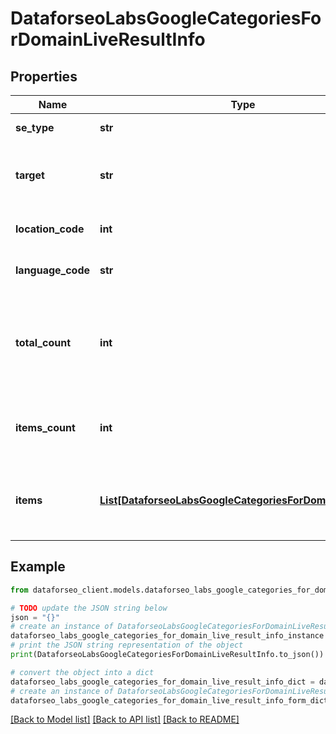 # DataforseoLabsGoogleCategoriesForDomainLiveResultInfo


## Properties

Name | Type | Description | Notes
------------ | ------------- | ------------- | -------------
**se_type** | **str** | search engine type | [optional] 
**target** | **str** | target domain or subdomain in a POST array | [optional] 
**location_code** | **int** | location code in a POST array | [optional] 
**language_code** | **str** | language code in a POST array | [optional] 
**total_count** | **int** | total amount of results in our database relevant to your request | [optional] 
**items_count** | **int** | the number of results returned in the items array | [optional] 
**items** | [**List[DataforseoLabsGoogleCategoriesForDomainLiveItem]**](DataforseoLabsGoogleCategoriesForDomainLiveItem.md) | contains relevant categories and related ranking data | [optional] 

## Example

```python
from dataforseo_client.models.dataforseo_labs_google_categories_for_domain_live_result_info import DataforseoLabsGoogleCategoriesForDomainLiveResultInfo

# TODO update the JSON string below
json = "{}"
# create an instance of DataforseoLabsGoogleCategoriesForDomainLiveResultInfo from a JSON string
dataforseo_labs_google_categories_for_domain_live_result_info_instance = DataforseoLabsGoogleCategoriesForDomainLiveResultInfo.from_json(json)
# print the JSON string representation of the object
print(DataforseoLabsGoogleCategoriesForDomainLiveResultInfo.to_json())

# convert the object into a dict
dataforseo_labs_google_categories_for_domain_live_result_info_dict = dataforseo_labs_google_categories_for_domain_live_result_info_instance.to_dict()
# create an instance of DataforseoLabsGoogleCategoriesForDomainLiveResultInfo from a dict
dataforseo_labs_google_categories_for_domain_live_result_info_form_dict = dataforseo_labs_google_categories_for_domain_live_result_info.from_dict(dataforseo_labs_google_categories_for_domain_live_result_info_dict)
```
[[Back to Model list]](../README.md#documentation-for-models) [[Back to API list]](../README.md#documentation-for-api-endpoints) [[Back to README]](../README.md)


